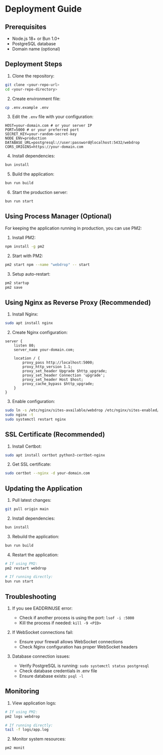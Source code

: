 # Deployment Guide

## Prerequisites

- Node.js 18+ or Bun 1.0+
- PostgreSQL database
- Domain name (optional)

## Deployment Steps

1. Clone the repository:

```bash
git clone <your-repo-url>
cd <your-repo-directory>
```

2. Create environment file:

```bash
cp .env.example .env
```

3. Edit the `.env` file with your configuration:

```env
HOST=your-domain.com # or your server IP
PORT=5000 # or your preferred port
SECRET_KEY=your-random-secret-key
NODE_ENV=production
DATABASE_URL=postgresql://user:password@localhost:5432/webdrop
CORS_ORIGINS=https://your-domain.com
```

4. Install dependencies:

```bash
bun install
```

5. Build the application:

```bash
bun run build
```

6. Start the production server:

```bash
bun run start
```

## Using Process Manager (Optional)

For keeping the application running in production, you can use PM2:

1. Install PM2:

```bash
npm install -g pm2
```

2. Start with PM2:

```bash
pm2 start npm --name "webdrop" -- start
```

3. Setup auto-restart:

```bash
pm2 startup
pm2 save
```

## Using Nginx as Reverse Proxy (Recommended)

1. Install Nginx:

```bash
sudo apt install nginx
```

2. Create Nginx configuration:

```nginx
server {
    listen 80;
    server_name your-domain.com;

    location / {
        proxy_pass http://localhost:5000;
        proxy_http_version 1.1;
        proxy_set_header Upgrade $http_upgrade;
        proxy_set_header Connection 'upgrade';
        proxy_set_header Host $host;
        proxy_cache_bypass $http_upgrade;
    }
}
```

3. Enable configuration:

```bash
sudo ln -s /etc/nginx/sites-available/webdrop /etc/nginx/sites-enabled/
sudo nginx -t
sudo systemctl restart nginx
```

## SSL Certificate (Recommended)

1. Install Certbot:

```bash
sudo apt install certbot python3-certbot-nginx
```

2. Get SSL certificate:

```bash
sudo certbot --nginx -d your-domain.com
```

## Updating the Application

1. Pull latest changes:

```bash
git pull origin main
```

2. Install dependencies:

```bash
bun install
```

3. Rebuild the application:

```bash
bun run build
```

4. Restart the application:

```bash
# If using PM2:
pm2 restart webdrop

# If running directly:
bun run start
```

## Troubleshooting

1. If you see EADDRINUSE error:

   - Check if another process is using the port: `lsof -i :5000`
   - Kill the process if needed: `kill -9 <PID>`

2. If WebSocket connections fail:

   - Ensure your firewall allows WebSocket connections
   - Check Nginx configuration has proper WebSocket headers

3. Database connection issues:
   - Verify PostgreSQL is running: `sudo systemctl status postgresql`
   - Check database credentials in .env file
   - Ensure database exists: `psql -l`

## Monitoring

1. View application logs:

```bash
# If using PM2:
pm2 logs webdrop

# If running directly:
tail -f logs/app.log
```

2. Monitor system resources:

```bash
pm2 monit
```
